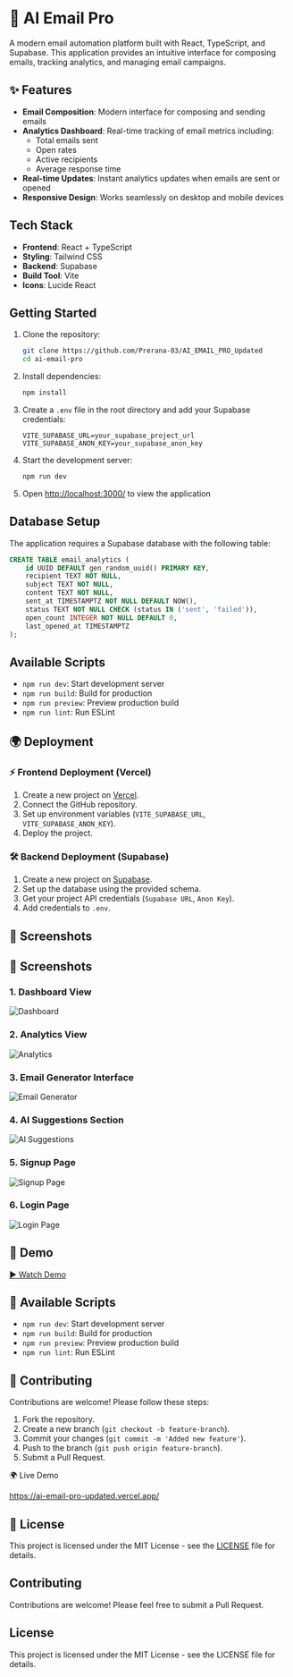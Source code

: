   # 🚀 AI Email Pro

A modern email automation platform built with React, TypeScript, and Supabase. This application provides an intuitive interface for composing emails, tracking analytics, and managing email campaigns.

## ✨ Features

- **Email Composition**: Modern interface for composing and sending emails
- **Analytics Dashboard**: Real-time tracking of email metrics including:
  - Total emails sent
  - Open rates
  - Active recipients
  - Average response time
- **Real-time Updates**: Instant analytics updates when emails are sent or opened
- **Responsive Design**: Works seamlessly on desktop and mobile devices

## Tech Stack

- **Frontend**: React + TypeScript
- **Styling**: Tailwind CSS
- **Backend**: Supabase
- **Build Tool**: Vite
- **Icons**: Lucide React

## Getting Started

1. Clone the repository:

   ```bash
   git clone https://github.com/Prerana-03/AI_EMAIL_PRO_Updated
   cd ai-email-pro
   ```

2. Install dependencies:

   ```bash
   npm install
   ```

3. Create a `.env` file in the root directory and add your Supabase credentials:

   ```
   VITE_SUPABASE_URL=your_supabase_project_url
   VITE_SUPABASE_ANON_KEY=your_supabase_anon_key
   ```

4. Start the development server:

   ```bash
   npm run dev
   ```

5. Open [http://localhost:3000/](http://localhost:3000/) to view the application

## Database Setup

The application requires a Supabase database with the following table:

```sql
CREATE TABLE email_analytics (
    id UUID DEFAULT gen_random_uuid() PRIMARY KEY,
    recipient TEXT NOT NULL,
    subject TEXT NOT NULL,
    content TEXT NOT NULL,
    sent_at TIMESTAMPTZ NOT NULL DEFAULT NOW(),
    status TEXT NOT NULL CHECK (status IN ('sent', 'failed')),
    open_count INTEGER NOT NULL DEFAULT 0,
    last_opened_at TIMESTAMPTZ
);
```

## Available Scripts

- `npm run dev`: Start development server
- `npm run build`: Build for production
- `npm run preview`: Preview production build
- `npm run lint`: Run ESLint

## 🌍 Deployment

### ⚡ Frontend Deployment (Vercel)
1. Create a new project on [Vercel](https://vercel.com/).
2. Connect the GitHub repository.
3. Set up environment variables (`VITE_SUPABASE_URL`, `VITE_SUPABASE_ANON_KEY`).
4. Deploy the project.

### 🛠 Backend Deployment (Supabase)
1. Create a new project on [Supabase](https://supabase.io/).
2. Set up the database using the provided schema.
3. Get your project API credentials (`Supabase URL`, `Anon Key`).
4. Add credentials to `.env`.

## 📸 Screenshots

## 📸 Screenshots

### 1. Dashboard View
![Dashboard](https://github.com/Prerana-03/AI_EMAIL_PRO_Updated/blob/main/screenshots/Screenshot%202025-04-11%20161037.png?raw=true)

### 2. Analytics View
![Analytics](https://github.com/Prerana-03/AI_EMAIL_PRO_Updated/blob/main/screenshots/Screenshot%202025-04-11%20161142.png?raw=true)

### 3. Email Generator Interface
![Email Generator](https://github.com/Prerana-03/AI_EMAIL_PRO_Updated/blob/main/screenshots/Screenshot%202025-04-11%20161158.png?raw=true)

### 4. AI Suggestions Section
![AI Suggestions](https://github.com/Prerana-03/AI_EMAIL_PRO_Updated/blob/main/screenshots/Screenshot%202025-04-11%20161731.png?raw=true)

### 5. Signup Page
![Signup Page](https://github.com/Prerana-03/AI_EMAIL_PRO_Updated/blob/main/screenshots/Screenshot%202025-04-11%20161120.png?raw=true)

### 6. Login Page
![Login Page](https://github.com/Prerana-03/AI_EMAIL_PRO_Updated/blob/main/screenshots/Screenshot%202025-04-11%20161107.png?raw=true)


## 🎥 Demo

[▶ Watch Demo](https://drive.google.com/file/d/1kEKNt06yByHgCNXolhIb_rVkyK4kyReV/view?usp=sharing)

## 📜 Available Scripts

- `npm run dev`: Start development server
- `npm run build`: Build for production
- `npm run preview`: Preview production build
- `npm run lint`: Run ESLint

## 🤝 Contributing

Contributions are welcome! Please follow these steps:
1. Fork the repository.
2. Create a new branch (`git checkout -b feature-branch`).
3. Commit your changes (`git commit -m 'Added new feature'`).
4. Push to the branch (`git push origin feature-branch`).
5. Submit a Pull Request.

🌍 Live Demo

https://ai-email-pro-updated.vercel.app/

## 📜 License

This project is licensed under the MIT License - see the [LICENSE](LICENSE) file for details.



## Contributing

Contributions are welcome! Please feel free to submit a Pull Request.

## License

This project is licensed under the MIT License - see the LICENSE file for details.
